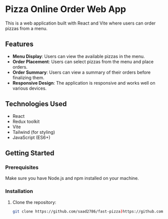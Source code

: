# Pizza Online Order Web App

This is a web application built with React and Vite where users can order pizzas from a menu.

## Features

- **Menu Display**: Users can view the available pizzas in the menu.
- **Order Placement**: Users can select pizzas from the menu and place orders.
- **Order Summary**: Users can view a summary of their orders before finalizing them.
- **Responsive Design**: The application is responsive and works well on various devices.

## Technologies Used

- React
- Redux toolkit
- Vite
- Tailwind (for styling)
- JavaScript (ES6+)

## Getting Started

### Prerequisites

Make sure you have Node.js and npm installed on your machine.

### Installation

1. Clone the repository:

   ```bash
   git clone https://github.com/saad2786/fast-pizza)https://github.com/saad2786/fast-pizza
